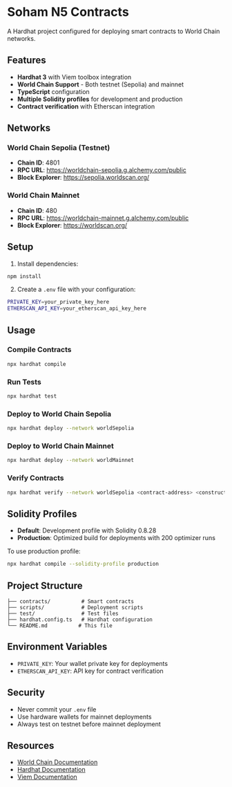 # Soham N5 Contracts

A Hardhat project configured for deploying smart contracts to World Chain networks.

## Features

- **Hardhat 3** with Viem toolbox integration
- **World Chain Support** - Both testnet (Sepolia) and mainnet
- **TypeScript** configuration
- **Multiple Solidity profiles** for development and production
- **Contract verification** with Etherscan integration

## Networks

### World Chain Sepolia (Testnet)
- **Chain ID**: 4801
- **RPC URL**: https://worldchain-sepolia.g.alchemy.com/public
- **Block Explorer**: https://sepolia.worldscan.org/

### World Chain Mainnet
- **Chain ID**: 480
- **RPC URL**: https://worldchain-mainnet.g.alchemy.com/public
- **Block Explorer**: https://worldscan.org/

## Setup

1. Install dependencies:
```bash
npm install
```

2. Create a `.env` file with your configuration:
```bash
PRIVATE_KEY=your_private_key_here
ETHERSCAN_API_KEY=your_etherscan_api_key_here
```

## Usage

### Compile Contracts
```bash
npx hardhat compile
```

### Run Tests
```bash
npx hardhat test
```

### Deploy to World Chain Sepolia
```bash
npx hardhat deploy --network worldSepolia
```

### Deploy to World Chain Mainnet
```bash
npx hardhat deploy --network worldMainnet
```

### Verify Contracts
```bash
npx hardhat verify --network worldSepolia <contract-address> <constructor-args>
```

## Solidity Profiles

- **Default**: Development profile with Solidity 0.8.28
- **Production**: Optimized build for deployments with 200 optimizer runs

To use production profile:
```bash
npx hardhat compile --solidity-profile production
```

## Project Structure

```
├── contracts/          # Smart contracts
├── scripts/            # Deployment scripts
├── test/               # Test files
├── hardhat.config.ts   # Hardhat configuration
└── README.md          # This file
```

## Environment Variables

- `PRIVATE_KEY`: Your wallet private key for deployments
- `ETHERSCAN_API_KEY`: API key for contract verification

## Security

- Never commit your `.env` file
- Use hardware wallets for mainnet deployments
- Always test on testnet before mainnet deployment

## Resources

- [World Chain Documentation](https://worldchain.org/docs)
- [Hardhat Documentation](https://hardhat.org/docs)
- [Viem Documentation](https://viem.sh/)
